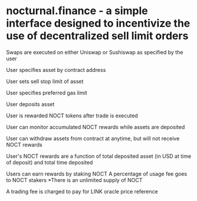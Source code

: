 # nocturnal.finance - a simple interface designed to incentivize the use of decentralized sell limit orders

Swaps are executed on either Uniswap or Sushiswap as specified by the user

User specifies asset by contract address

User sets sell stop limit of asset

User specifies preferred gas limit

User deposits asset

User is rewarded NOCT tokens after trade is executed

User can monitor accumulated NOCT rewards while assets are deposited

User can withdraw assets from contract at anytime, but will not receive NOCT rewards

User's NOCT rewards are a function of total deposited asset (in USD at time of deposit) and total time deposited

Users can earn rewards by staking NOCT
A percentage of usage fee goes to NOCT stakers
*There is an unlimited supply of NOCT

A trading fee is charged to pay for LINK oracle price reference
